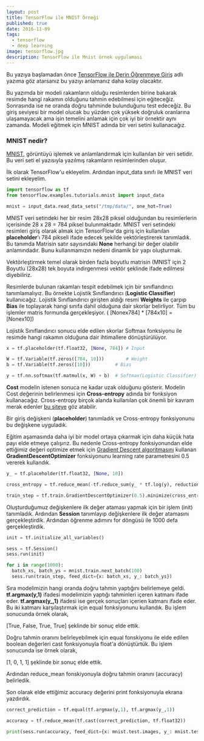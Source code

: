```yaml
---
layout: post
title: TensorFlow ile MNIST Örneği
published: true
date: 2016-11-09
tags:
  - tensorflow
  - deep learning
image: tensorflow.jpg
description: TensorFlow ile Mnist örnek uygulaması
---
```



Bu yazıya başlamadan önce [TensorFlow ile Derin Öğrenmeye Giriş](https://emredurukn.github.io/2016/11/02/tensorflow-ile-derin-ogrenmeye-giris.html) adlı yazıma göz atarsanız bu yazıyı anlamanız daha kolay olacaktır.


Bu yazımda bir modeli rakamların olduğu resimlerden birine bakarak resimde hangi rakamın olduğunu tahmin edebilmesi için eğiteceğiz. Sonrasında ise ne oranda doğru tahminde bulunduğunu test edeceğiz. Bu giriş seviyesi bir model olucak bu yüzden çok yüksek doğruluk oranlarına ulaşamayacak ama işin temelini anlamak için çok iyi bir örnektir aynı zamanda. Modeli eğitmek için MNIST adında bir veri setini kullanacağız.


### MNIST nedir?

<a href="https://en.wikipedia.org/wiki/MNIST_database" target="_blank">MNIST</a>, görüntüyü işlemek ve anlamlandırmak için kullanılan bir veri setidir. Bu veri seti el yazısıyla yazılmış rakamların resimlerinden oluşur.

<center>
	<amp-img width="640" height="360" alt="MNIST" layout="responsive" src="/assets/images/mnist-examples.png"></amp-img>
</center>

İlk olarak TensorFlow'u ekleyelim. Ardından input_data sınıfı ile MNIST veri setini ekleyelim. 

```python
import tensorflow as tf
from tensorflow.examples.tutorials.mnist import input_data

mnist = input_data.read_data_sets("/tmp/data/", one_hot=True) 
```

MNIST veri setindeki her bir resim 28x28 piksel olduğundan bu resimlerlerin içerisinde 28 x 28 = 784 piksel bulunmaktadır. MNIST veri setindeki resimleri giriş olarak almak için TensorFlow'da giriş için kullanılan **placeholder**'ı 784 pikseli ifade edecek şekilde vektörleştirerek tanımladık. Bu tanımda Matrisin satır sayısındaki **None** herhangi bir değer olabilir anlamındadır. Bunu kullanmamızın nedeni dinamik bir yapı oluşturmak.

Vektörleştirmek temel olarak birden fazla boyutlu matrisin (MNIST için 2 Boyutlu (28x28) tek boyuta indirgenmesi vektör şeklinde ifade edilmesi diyebiliriz.


Resimlerde bulunan rakamları tespit edebilmek için bir sınıflandırıcı tanımlamalıyız. Bu örnekte Lojistik Sınıflandırıcı (**Logistic Classifier**) kullanıcağız. Lojistik Sınıflandırıcı girişten aldığı resmi **Weights** ile çarpıp **Bias** ile toplayarak hangi sınıfa dahil olduğuna dair skorlar belirliyor. Tüm bu işlemler matris formunda gerçekleşiyor. ( [Nonex784] * [784x10] = [Nonex10])


Lojistik Sınıflandırıcı sonucu elde edilen skorlar Softmax fonksiyonu ile resimde hangi rakamın olduğuna dair ihtimallere dönüştürülüyor.


```python
x = tf.placeholder(tf.float32, [None, 784])	# Input

W = tf.Variable(tf.zeros([784, 10]))		# Weight
b = tf.Variable(tf.zeros([10]))			# Bias

y = tf.nn.softmax(tf.matmul(x, W) + b)  # Softmax(Logistic Classifier)
```

**Cost** modelin istenen sonuca ne kadar uzak olduğunu gösterir. Modelin Cost değerinin belirlenmesi için **Cross-entropy** adında bir fonksiyon kullanacağız. Cross-entropy birçok alanda kullanılan çok önemli bir kavram merak edenler <a href="http://colah.github.io/posts/2015-09-Visual-Information/" target="_blank">bu siteye</a> göz atabilir.

Bir giriş değişkeni (**placeholder**) tanımladık ve Cross-entropy fonksiyonunu bu değişkene uyguladık.

Eğitim aşamasında daha iyi bir model ortaya çıkarmak için daha küçük hata payı elde etmeye çalışırız. Bu nedenle Cross-entropy fonksiyonundan elde ettiğimiz değeri optimize etmek için <a href="https://en.wikipedia.org/wiki/Gradient_descent" target="_blank">Gradient Descent algoritmasını</a> kullanan **GradientDescentOptimizer** fonksiyonunu learning rate parametresini 0.5 vererek kullandık.

```python
y_ = tf.placeholder(tf.float32, [None, 10])

cross_entropy = tf.reduce_mean(-tf.reduce_sum(y_ * tf.log(y), reduction_indices=[1]))

train_step = tf.train.GradientDescentOptimizer(0.5).minimize(cross_entropy)
```

Oluşturduğumuz değişkenlere ilk değer ataması yapmak için bir işlem (init) tanımladık. Ardından **Session** tanımlayıp değişkenlere ilk değer atamasını gerçekleştirdik. Ardından öğrenme adımını for döngüsü ile 1000 defa gerçekleştirdik. 

```python
init = tf.initialize_all_variables()

sess = tf.Session()
sess.run(init)

for i in range(1000):
  batch_xs, batch_ys = mnist.train.next_batch(100)
  sess.run(train_step, feed_dict={x: batch_xs, y_: batch_ys})
```

Sıra modelimizin hangi oranda doğru tahmin yaptığını belirlemeye geldi. **tf.argmax(y,1)** ifadesi modelimizin yaptığı tahminleri içeren katmanı ifade eder. **tf.argmax(y_,1)** ifadesi ise gerçek sonuçları içerien katmanı ifade eder. Bu iki katmanı karşılaştırmak için equal fonksiyonunu kullandık. Bu işlem sonucunda örnek olarak,

[True, False, True, True] şeklinde bir sonuç elde ettik.

Doğru tahmin oranını belirleyebilmek için equal fonskiyonu ile elde edilen boolean değerleri cast fonksiyonuyla float'a dönüştürtük. Bu işlem sonucunda ise örnek olarak,

[1, 0, 1, 1] şeklinde bir sonuç elde ettik.

Ardından reduce_mean fonskiyonuyla doğru tahmin oranını (accuracy) belirledik.

Son olarak elde ettiğimiz accuracy değerini print fonksiyonuyla ekrana yazdırdık.

```python
correct_prediction = tf.equal(tf.argmax(y,1), tf.argmax(y_,1))

accuracy = tf.reduce_mean(tf.cast(correct_prediction, tf.float32))

print(sess.run(accuracy, feed_dict={x: mnist.test.images, y_: mnist.test.labels}))
```
